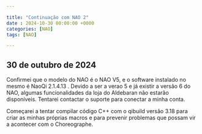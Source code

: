 ```yaml
---

title: "Continuação com NAO 2"
date : 2024-10-30 00:00:00 +0000
categories: [NAO]
tags: [NAO]

---
```


## 30 de outubro de 2024

Confirmei que o modelo do NAO é o NAO V5, e o software instalado no mesmo é NaoQi 2.1.4.13 .
Devido a ser a verao 5 e já existir a versão 6 do NAO, algumas funcionalidades da loja do Aldebaran não estarão disponíveis. Tentarei contactar o suporte para conectar a minha conta.

Começarei a tentar compilar código C++ com o qibuild versão 3.18 para criar as minhas próprias macros e para prevenir problemas que possam vir a acontecer com o Choreographe.


